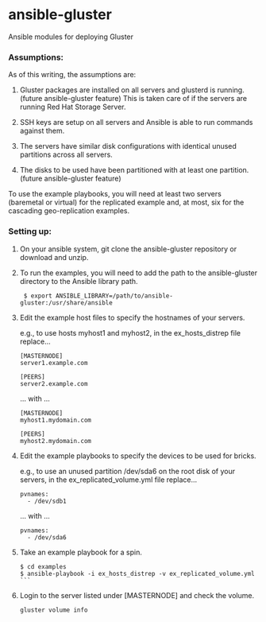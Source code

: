 ansible-gluster
===============

Ansible modules for deploying Gluster

### Assumptions:

As of this writing, the assumptions are:

1. Gluster packages are installed on all servers and glusterd is running. (future ansible-gluster feature)
      This is taken care of if the servers are running Red Hat Storage Server.

2. SSH keys are setup on all servers and Ansible is able to run commands against them.

3. The servers have similar disk configurations with identical unused partitions across all servers.

4. The disks to be used have been partitioned with at least one partition. (future ansible-gluster feature)

To use the example playbooks, you will need at least two servers (baremetal or virtual) for the replicated example and, at most, six for the cascading geo-replication examples.

### Setting up:

1. On your ansible system, git clone the ansible-gluster repository or download and unzip.

2. To run the examples, you will need to add the path to the ansible-gluster directory to the Ansible library path.

    ```
     $ export ANSIBLE_LIBRARY=/path/to/ansible-gluster:/usr/share/ansible
    ```

3. Edit the example host files to specify the hostnames of your servers.

      e.g., to use hosts myhost1 and myhost2, in the ex_hosts_distrep file replace...

    ```
    [MASTERNODE]
    server1.example.com

    [PEERS]
    server2.example.com
    ```

    ... with ...

    ```
    [MASTERNODE]
    myhost1.mydomain.com

    [PEERS]
    myhost2.mydomain.com
    ```

4. Edit the example playbooks to specify the devices to be used for bricks.

    e.g., to use an unused partition /dev/sda6 on the root disk of your servers, in the ex_replicated_volume.yml file replace...

    ```
    pvnames:
      - /dev/sdb1
    ```

    ... with ...

    ```
    pvnames:
      - /dev/sda6
    ```

5. Take an example playbook for a spin.

    ````
    $ cd examples
    $ ansible-playbook -i ex_hosts_distrep -v ex_replicated_volume.yml
    ```

6. Login to the server listed under [MASTERNODE] and check the volume.

    ```
    gluster volume info
    ```
